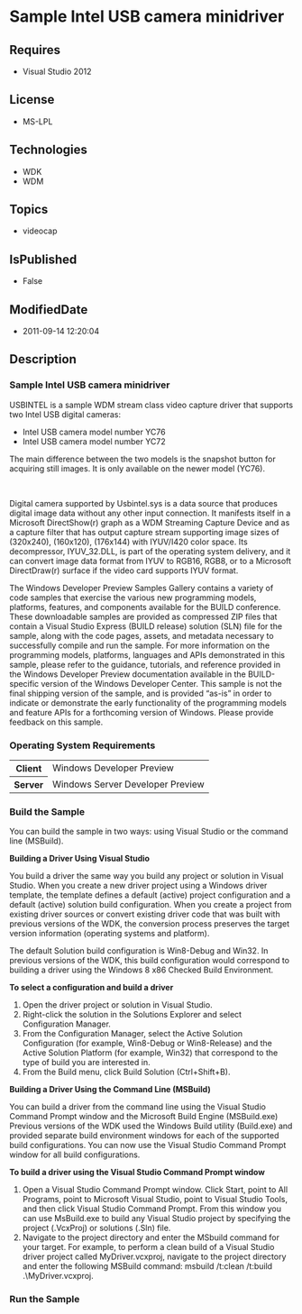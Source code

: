 # Sample Intel USB camera minidriver
## Requires
* Visual Studio 2012
## License
* MS-LPL
## Technologies
* WDK
* WDM
## Topics
* videocap
## IsPublished
* False
## ModifiedDate
* 2011-09-14 12:20:04
## Description

<h3>Sample Intel USB camera minidriver</h3>
<p>USBINTEL is a sample WDM stream class video capture driver that supports two Intel USB digital cameras:</p>
<ul>
<li>Intel USB camera model number YC76 </li><li>Intel USB camera model number YC72 </li></ul>
<p>The main difference between the two models is the snapshot button for acquiring still images. It is only available on the newer model (YC76).</p>
<p>&nbsp;</p>
<p>Digital camera supported by Usbintel.sys is a data source that produces digital image data without any other input connection. It manifests itself in a Microsoft DirectShow(r) graph as a WDM Streaming Capture Device and as a capture filter that has output
 capture stream supporting image sizes of (320x240), (160x120), (176x144) with IYUV/I420 color space. Its decompressor, IYUV_32.DLL, is part of the operating system delivery, and it can convert image data format from IYUV to RGB16, RGB8, or to a Microsoft DirectDraw(r)
 surface if the video card supports IYUV format.</p>
<p>The Windows Developer Preview Samples Gallery contains a variety of code samples that exercise the various new programming models, platforms, features, and components available for the BUILD conference. These downloadable samples are provided as compressed
 ZIP files that contain a Visual Studio Express (BUILD release) solution (SLN) file for the sample, along with the code pages, assets, and metadata necessary to successfully compile and run the sample. For more information on the programming models, platforms,
 languages and APIs demonstrated in this sample, please refer to the guidance, tutorials, and reference provided in the Windows Developer Preview documentation available in the BUILD-specific version of the Windows Developer Center. This sample is not the final
 shipping version of the sample, and is provided &ldquo;as-is&rdquo; in order to indicate or demonstrate the early functionality of the programming models and feature APIs for a forthcoming version of Windows. Please provide feedback on this sample.</p>
<h3>Operating System Requirements</h3>
<table>
<tbody>
<tr>
<th>Client</th>
<td><dt>Windows Developer Preview </dt></td>
</tr>
<tr>
<th>Server</th>
<td><dt>Windows Server Developer Preview </dt></td>
</tr>
</tbody>
</table>
<h3>Build the Sample</h3>
<p>You can build the sample in two ways: using Visual Studio or the command line (MSBuild).</p>
<p><strong>Building a Driver Using Visual Studio</strong></p>
<p>You build a driver the same way you build any project or solution in Visual Studio. When you create a new driver project using a Windows driver template, the template defines a default (active) project configuration and a default (active) solution build
 configuration. When you create a project from existing driver sources or convert existing driver code that was built with previous versions of the WDK, the conversion process preserves the target version information (operating systems and platform).</p>
<p>The default Solution build configuration is Win8-Debug and Win32. In previous versions of the WDK, this build configuration would correspond to building a driver using the Windows 8 x86 Checked Build Environment.</p>
<p class="proch"><strong>To select a configuration and build a driver</strong></p>
<ol>
<li>Open the driver project or solution in Visual Studio. </li><li>Right-click the solution in the Solutions Explorer and select Configuration Manager.
</li><li>From the Configuration Manager, select the Active Solution Configuration (for example, Win8-Debug or Win8-Release) and the Active Solution Platform (for example, Win32) that correspond to the type of build you are interested in.
</li><li>From the Build menu, click Build Solution (Ctrl&#43;Shift&#43;B). </li></ol>
<p><strong>Building a Driver Using the Command Line (MSBuild)</strong></p>
<p>You can build a driver from the command line using the Visual Studio Command Prompt window and the Microsoft Build Engine (MSBuild.exe) Previous versions of the WDK used the Windows Build utility (Build.exe) and provided separate build environment windows
 for each of the supported build configurations. You can now use the Visual Studio Command Prompt window for all build configurations.</p>
<p class="proch"><strong>To build a driver using the Visual Studio Command Prompt window</strong></p>
<ol>
<li>Open a Visual Studio Command Prompt window. Click Start, point to All Programs, point to Microsoft Visual Studio, point to Visual Studio Tools, and then click Visual Studio Command Prompt. From this window you can use MsBuild.exe to build any Visual Studio
 project by specifying the project (.VcxProj) or solutions (.Sln) file. </li><li>Navigate to the project directory and enter the MSbuild command for your target. For example, to perform a clean build of a Visual Studio driver project called MyDriver.vcxproj, navigate to the project directory and enter the following MSBuild command:
 msbuild /t:clean /t:build .\MyDriver.vcxproj. </li></ol>
<h3>Run the Sample</h3>

